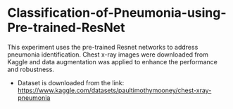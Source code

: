 # Classification-of-Pneumonia-using-Pre-trained-ResNet
This experiment uses the pre-trained Resnet networks to address pneumonia identification. Chest x-ray images were downloaded from Kaggle and data augmentation was applied to enhance the performance and robustness.
* Dataset is downloaded from the link:
  https://www.kaggle.com/datasets/paultimothymooney/chest-xray-pneumonia
  
